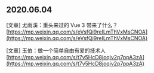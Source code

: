## 2020.06.04

[文章] 尤雨溪：重头来过的 Vue 3 带来了什么？[https://mp.weixin.qq.com/s/eVsfQi9reILmThVxMsCNOA](https://mp.weixin.qq.com/s/eVsfQi9reILmThVxMsCNOA)

[文章] 玉伯：做一个简单自由有爱的技术人 [https://mp.weixin.qq.com/s/t7v5HcD8joqiv2p7ppA3zA](https://mp.weixin.qq.com/s/t7v5HcD8joqiv2p7ppA3zA)
